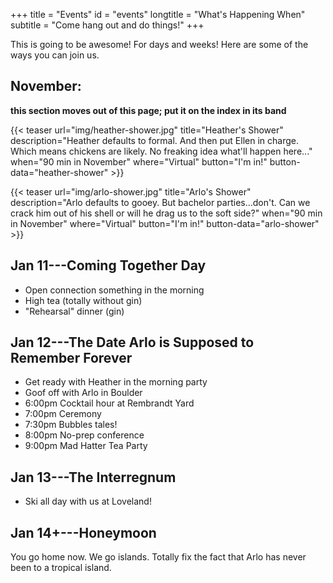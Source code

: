 +++
title = "Events"
id = "events"
longtitle = "What's Happening When"
subtitle = "Come hang out and do things!"
+++

This is going to be awesome! For days and weeks! Here are some of the ways you can join us.

## November:

**this section moves out of this page; put it on the index in its band**

<div class="flowing">

{{< teaser url="img/heather-shower.jpg" title="Heather's Shower" description="Heather defaults to formal. And then put Ellen in charge. Which means chickens are likely. No freaking idea what'll happen here..." when="90 min in November" where="Virtual" button="I'm in!" button-data="heather-shower" >}}

{{< teaser url="img/arlo-shower.jpg" title="Arlo's Shower" description="Arlo defaults to gooey. But bachelor parties...don't. Can we crack him out of his shell or will he drag us to the soft side?" when="90 min in November" where="Virtual" button="I'm in!" button-data="arlo-shower" >}}

</div>

## Jan 11---Coming Together Day

* Open connection something in the morning
* High tea (totally without gin)
* "Rehearsal" dinner (gin)

## Jan 12---The Date Arlo is Supposed to Remember Forever

* Get ready with Heather in the morning party
* Goof off with Arlo in Boulder
* 6:00pm Cocktail hour at Rembrandt Yard
* 7:00pm Ceremony
* 7:30pm Bubbles tales!
* 8:00pm No-prep conference
* 9:00pm Mad Hatter Tea Party

## Jan 13---The Interregnum

* Ski all day with us at Loveland!

## Jan 14+---Honeymoon

You go home now. We go islands. Totally fix the fact that Arlo has never been to a tropical island.
